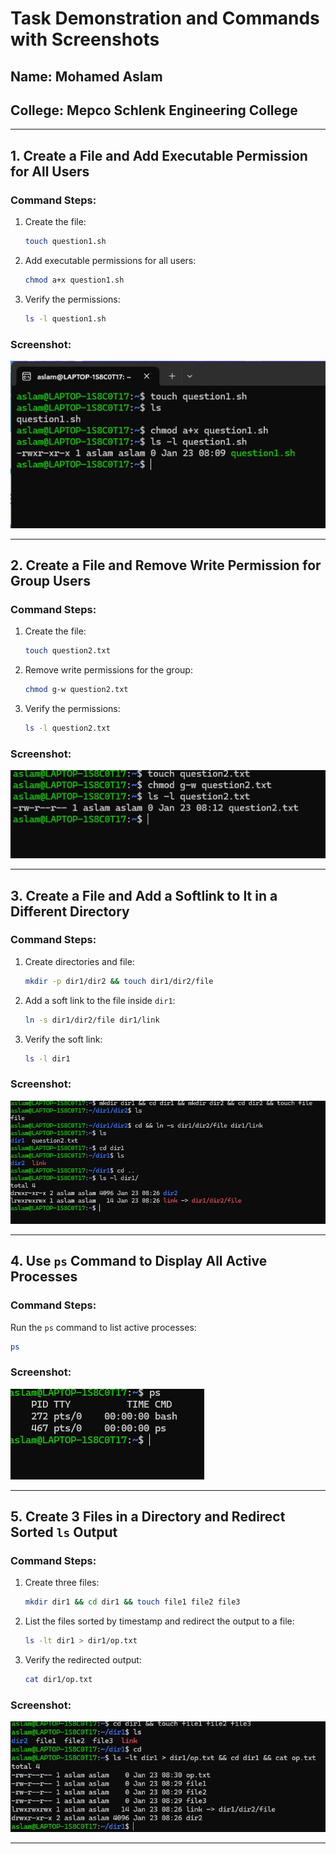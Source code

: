 # Task Demonstration and Commands with Screenshots

## Name: Mohamed Aslam
## College: Mepco Schlenk Engineering College


---


## 1. Create a File and Add Executable Permission for All Users

### Command Steps:
1. Create the file:
   ```bash
   touch question1.sh
   ```
2. Add executable permissions for all users:
   ```bash
   chmod a+x question1.sh
   ```
3. Verify the permissions:
   ```bash
   ls -l question1.sh
   ```

### Screenshot:
![Output](Results/1.png)

---

## 2. Create a File and Remove Write Permission for Group Users

### Command Steps:
1. Create the file:
   ```bash
   touch question2.txt
   ```
2. Remove write permissions for the group:
   ```bash
   chmod g-w question2.txt
   ```
3. Verify the permissions:
   ```bash
   ls -l question2.txt
   ```

### Screenshot:
![Output](Results/2.png)

---

## 3. Create a File and Add a Softlink to It in a Different Directory

### Command Steps:
1. Create directories and file:
   ```bash
   mkdir -p dir1/dir2 && touch dir1/dir2/file
   ```
2. Add a soft link to the file inside `dir1`:
   ```bash
   ln -s dir1/dir2/file dir1/link
   ```
3. Verify the soft link:
   ```bash
   ls -l dir1
   ```

### Screenshot:
![Output](Results/3.png)

---

## 4. Use `ps` Command to Display All Active Processes

### Command Steps:
Run the `ps` command to list active processes:
```bash
ps
```

### Screenshot:
![Output](Results/4.png)

---

## 5. Create 3 Files in a Directory and Redirect Sorted `ls` Output

### Command Steps:
1. Create three files:
   ```bash
   mkdir dir1 && cd dir1 && touch file1 file2 file3
   ```
2. List the files sorted by timestamp and redirect the output to a file:
   ```bash
   ls -lt dir1 > dir1/op.txt
   ```
3. Verify the redirected output:
   ```bash
   cat dir1/op.txt
   ```

### Screenshot:
![Output](Results/5.png)

---


